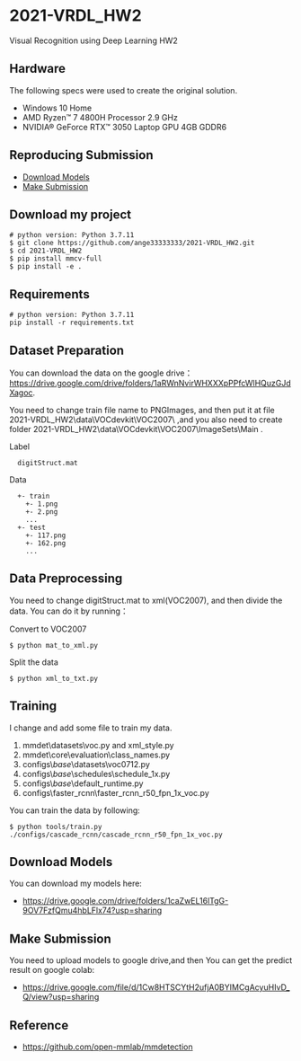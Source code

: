 # 2021-VRDL_HW2
Visual Recognition using Deep Learning HW2

##  Hardware

The following specs were used to create the original solution.

* Windows 10 Home
* AMD Ryzen™ 7 4800H Processor 2.9 GHz
* NVIDIA® GeForce RTX™ 3050 Laptop GPU 4GB GDDR6

## Reproducing Submission

*   [Download Models](#Download-Models)
*   [Make Submission](#Make-Submission)

## Download my project

```download
# python version: Python 3.7.11
$ git clone https://github.com/ange33333333/2021-VRDL_HW2.git
$ cd 2021-VRDL_HW2
$ pip install mmcv-full
$ pip install -e .
```

## Requirements

```train
# python version: Python 3.7.11
pip install -r requirements.txt
```

## Dataset Preparation
You can download the data on the google drive：https://drive.google.com/drive/folders/1aRWnNvirWHXXXpPPfcWlHQuzGJdXagoc.

You need to change train file name to PNGImages, and then put it at file 2021-VRDL_HW2\data\VOCdevkit\VOC2007\ ,and you also need to create folder 2021-VRDL_HW2\data\VOCdevkit\VOC2007\ImageSets\Main .

Label 
```label
  digitStruct.mat
```

Data
```data
  +- train
    +- 1.png
    +- 2.png
    ...
  +- test
    +- 117.png
    +- 162.png
    ...
```
## Data Preprocessing
You need to change digitStruct.mat to xml(VOC2007), and then divide the data.
You can do it by running：

Convert to VOC2007
```Data Preprocessing
$ python mat_to_xml.py
```

Split the data
```Data Preprocessing
$ python xml_to_txt.py
```

## Training
I change and add some file to train my data.
1. mmdet\datasets\voc.py and xml_style.py
2. mmdet\core\evaluation\class_names.py
3. configs\\_base_\\datasets\voc0712.py
4. configs\\_base_\\schedules\schedule_1x.py
5. configs\\_base_\\default_runtime.py
6. configs\faster_rcnn\faster_rcnn_r50_fpn_1x_voc.py

You can train the data by following:

```train
$ python tools/train.py ./configs/cascade_rcnn/cascade_rcnn_r50_fpn_1x_voc.py
```

## Download Models

You can download my models here:

- https://drive.google.com/drive/folders/1caZwEL16lTgG-9OV7FzfQmu4hbLFlx74?usp=sharing

## Make Submission

You need to upload models to google drive,and then You can get the predict result on google colab:

- https://drive.google.com/file/d/1Cw8HTSCYtH2ufjA0BYIMCgAcyuHIvD_Q/view?usp=sharing

## Reference

- https://github.com/open-mmlab/mmdetection
